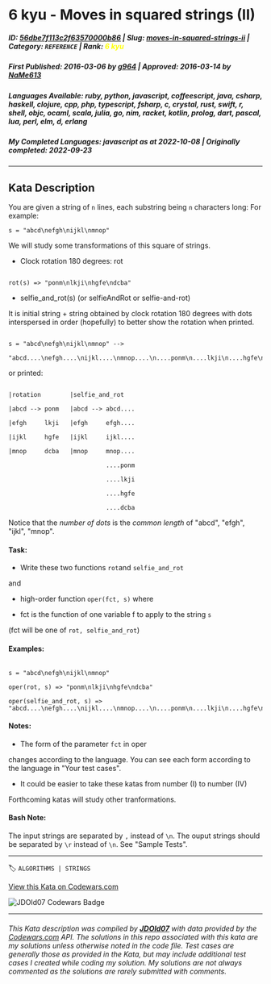 # 6 kyu - Moves in squared strings (II)

##### **ID**: [56dbe7f113c2f63570000b86](https://www.codewars.com/kata/56dbe7f113c2f63570000b86) | **Slug**: [moves-in-squared-strings-ii](https://www.codewars.com/kata/56dbe7f113c2f63570000b86) | **Category**: `REFERENCE` | **Rank**: <span style="color:yellow">6 kyu</span>

##### **First Published**: 2016-03-06 ***by*** [g964](https://www.codewars.com/users/g964) | **Approved**: 2016-03-14 ***by*** [NaMe613](https://www.codewars.com/users/NaMe613)

##### **Languages Available**: ruby, python, javascript, coffeescript, java, csharp, haskell, clojure, cpp, php, typescript, fsharp, c, crystal, rust, swift, r, shell, objc, ocaml, scala, julia, go, nim, racket, kotlin, prolog, dart, pascal, lua, perl, elm, d, erlang

##### **My Completed Languages**: javascript ***as at*** 2022-10-08 | **Originally completed**: 2022-09-23

---

## Kata Description


You are given a string of `n` lines, each substring being `n` characters long: For example:



`s = "abcd\nefgh\nijkl\nmnop"`



We will study some transformations of this square of strings.



- Clock rotation 180 degrees: rot

```

rot(s) => "ponm\nlkji\nhgfe\ndcba"

```

- selfie_and_rot(s) (or selfieAndRot or selfie-and-rot)

It is initial string + string obtained by clock rotation 180 degrees with dots interspersed in order (hopefully) to better show the rotation when printed.

```

s = "abcd\nefgh\nijkl\nmnop" --> 

"abcd....\nefgh....\nijkl....\nmnop....\n....ponm\n....lkji\n....hgfe\n....dcba"

```

or printed:



```

|rotation        |selfie_and_rot

|abcd --> ponm   |abcd --> abcd....

|efgh     lkji   |efgh     efgh....

|ijkl     hgfe   |ijkl     ijkl....   

|mnop     dcba   |mnop     mnop....

                           ....ponm

                           ....lkji

                           ....hgfe

                           ....dcba

```

Notice that the *number of dots* is the *common length* of "abcd", "efgh", "ijkl", "mnop".



#### Task:

- Write these two functions `rot`and `selfie_and_rot`



and



- high-order function `oper(fct, s)` where



 - fct is the function of one variable f to apply to the string `s`

(fct will be one of `rot, selfie_and_rot`)



#### Examples:

```

s = "abcd\nefgh\nijkl\nmnop"

oper(rot, s) => "ponm\nlkji\nhgfe\ndcba"

oper(selfie_and_rot, s) => "abcd....\nefgh....\nijkl....\nmnop....\n....ponm\n....lkji\n....hgfe\n....dcba"

```

#### Notes:

- The form of the parameter `fct` in oper

changes according to the language. You can see each form according to the language in "Your test cases".

- It could be easier to take these katas from number (I) to number (IV)



Forthcoming katas will study other tranformations.



####  Bash Note:

The input strings are separated by `,` instead of `\n`. The ouput strings should be separated by `\r` instead of `\n`. See "Sample Tests".

---


🏷 `ALGORITHMS | STRINGS`


[View this Kata on Codewars.com](https://www.codewars.com/kata/56dbe7f113c2f63570000b86)

![](https://www.codewars.com/users/jdold07/badges/large "JDOld07 Codewars Badge")

---

###### *This Kata description was compiled by [**JDOld07**](https://tpstech.dev) with data provided by the [Codewars.com](https://www.codewars.com) API.  The solutions in this repo associated with this kata are my solutions unless otherwise noted in the code file.  Test cases are generally those as provided in the Kata, but may include additional test cases I created while coding my solution.  My solutions are not always commented as the solutions are rarely submitted with comments.*
